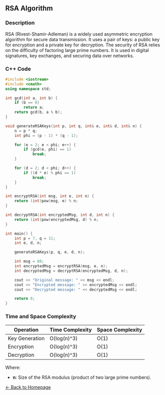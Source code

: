 ## RSA Algorithm

### Description
RSA (Rivest-Shamir-Adleman) is a widely used asymmetric encryption algorithm for secure data transmission. It uses a pair of keys: a public key for encryption and a private key for decryption. The security of RSA relies on the difficulty of factoring large prime numbers. It is used in digital signatures, key exchanges, and securing data over networks.

### C++ Code

```cpp
#include <iostream>
#include <cmath>
using namespace std;

int gcd(int a, int b) {
    if (b == 0)
        return a;
    return gcd(b, a % b);
}

void generateRSAKeys(int p, int q, int& e, int& d, int& n) {
    n = p * q;
    int phi = (p - 1) * (q - 1);

    for (e = 2; e < phi; e++) {
        if (gcd(e, phi) == 1)
            break;
    }

    for (d = 2; d < phi; d++) {
        if ((d * e) % phi == 1)
            break;
    }
}

int encryptRSA(int msg, int e, int n) {
    return (int)pow(msg, e) % n;
}

int decryptRSA(int encryptedMsg, int d, int n) {
    return (int)pow(encryptedMsg, d) % n;
}

int main() {
    int p = 7, q = 11;
    int e, d, n;

    generateRSAKeys(p, q, e, d, n);

    int msg = 88;
    int encryptedMsg = encryptRSA(msg, e, n);
    int decryptedMsg = decryptRSA(encryptedMsg, d, n);

    cout << "Original message: " << msg << endl;
    cout << "Encrypted message: " << encryptedMsg << endl;
    cout << "Decrypted message: " << decryptedMsg << endl;

    return 0;
}
```
### Time and Space Complexity

| Operation            | Time Complexity                  | Space Complexity         |
|----------------------|----------------------------------|--------------------------|
| Key Generation       | O(log(n)^3)                      | O(1)                     |
| Encryption           | O(log(n)^3)                      | O(1)                     |
| Decryption           | O(log(n)^3)                      | O(1)                     |

Where:
- **n**: Size of the RSA modulus (product of two large prime numbers).

[← Back to Homepage](https://mehwishferoz.github.io/)